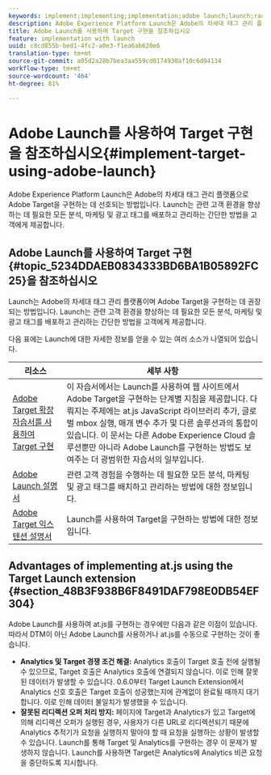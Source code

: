 ```yaml
---
keywords: implement;implementing;implementation;adobe launch;launch;race;redirect;experience platform launch
description: Adobe Experience Platform Launch은 Adobe의 차세대 태그 관리 플랫폼으로 Adobe Target을 구현하는 데 선호되는 방법입니다. Launch는 관련 고객 환경을 향상하는 데 필요한 모든 분석, 마케팅 및 광고 태그를 배포하고 관리하는 간단한 방법을 고객에게 제공합니다.
title: Adobe Launch를 사용하여 Target 구현을 참조하십시오
feature: implementation with launch
uuid: c8cd855b-bed1-4fc2-a0e3-f1ea6ab620e6
translation-type: tm+mt
source-git-commit: a05d2a28b7bea3aa559cd0174930af10c6d94134
workflow-type: tm+mt
source-wordcount: '464'
ht-degree: 81%

---
```



# Adobe Launch를 사용하여 Target 구현을 참조하십시오{#implement-target-using-adobe-launch}

Adobe Experience Platform Launch은 Adobe의 차세대 태그 관리 플랫폼으로 Adobe Target을 구현하는 데 선호되는 방법입니다. Launch는 관련 고객 환경을 향상하는 데 필요한 모든 분석, 마케팅 및 광고 태그를 배포하고 관리하는 간단한 방법을 고객에게 제공합니다.

## Adobe Launch를 사용하여 Target 구현{#topic_5234DDAEB0834333BD6BA1B05892FC25}을 참조하십시오 

Launch는 Adobe의 차세대 태그 관리 플랫폼이며 Adobe Target을 구현하는 데 권장되는 방법입니다. Launch는 관련 고객 환경을 향상하는 데 필요한 모든 분석, 마케팅 및 광고 태그를 배포하고 관리하는 간단한 방법을 고객에게 제공합니다.

다음 표에는 Launch에 대한 자세한 정보를 얻을 수 있는 여러 소스가 나열되어 있습니다.

| 리소스 | 세부 사항 |
|--- |--- |
| [Adobe Target 확장 자습서를 사용하여 Target 구현](https://experienceleague.adobe.com/docs/experience-cloud/implementing-in-websites-with-launch/implement-solutions/target.html) | 이 자습서에서는 Launch를 사용하여 웹 사이트에서 Adobe Target을 구현하는 단계별 지침을 제공합니다. 다뤄지는 주제에는 at.js JavaScript 라이브러리 추가, 글로벌 mbox 실행, 매개 변수 추가 및 다른 솔루션과의 통합이 있습니다. 이 문서는 다른 Adobe Experience Cloud 솔루션뿐만 아니라 Adobe Launch를 구현하는 방법도 보여주는 더 광범위한 자습서의 일부입니다. |
| [Adobe Launch 설명서](https://experienceleague.adobe.com/docs/launch/using/intro/get-started/quick-start.html) | 관련 고객 경험을 수행하는 데 필요한 모든 분석, 마케팅 및 광고 태그를 배치하고 관리하는 방법에 대한 정보입니다. |
| [Adobe Target 익스텐션 설명서](https://experienceleague.adobe.com/docs/launch/using/extensions-ref/adobe-extension/target-extension/overview.html) | Launch를 사용하여 Target을 구현하는 방법에 대한 정보입니다. |

## Advantages of implementing at.js using the Target Launch extension {#section_48B3F938B6F8491DAF798E0DB54EF304}

Adobe Launch를 사용하여 at.js를 구현하는 경우에만 다음과 같은 이점이 있습니다. 따라서 DTM이 아닌 Adobe Launch를 사용하거나 at.js를 수동으로 구현하는 것이 좋습니다.

* **Analytics 및 Target 경쟁 조건 해결:** Analytics 호출이 Target 호출 전에 실행될 수 있으므로, Target 호출은 Analytics 호출에 연결되지 않습니다. 이로 인해 잘못된 데이터가 발생할 수 있습니다. 0.6.0부터 Target Launch Extension에서 Analytics 신호 호출은 Target 호출이 성공했는지에 관계없이 완료될 때까지 대기합니다. 이로 인해 데이터 불일치가 발생했을 수 있습니다.
* **잘못된 리디렉션 오퍼 처리 방지:** 페이지에 Target과 Analytics가 있고 Target에 의해 리디렉션 오퍼가 실행된 경우, 사용자가 다른 URL로 리디렉션되기 때문에 Analytics 추적기가 요청을 실행하지 말아야 할 때 요청을 실행하는 상황이 발생할 수 있습니다. Launch를 통해 Target 및 Analytics를 구현하는 경우 이 문제가 발생하지 않습니다. Launch를 사용하면 Target은 Analytics에 Analytics 비콘 요청을 중단하도록 지시합니다.
